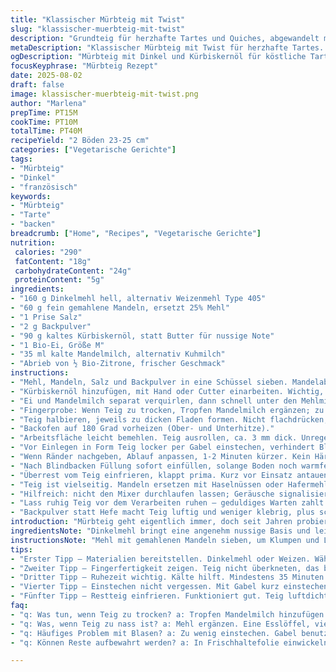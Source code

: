 ```yaml
---
title: "Klassischer Mürbteig mit Twist"
slug: "klassischer-muerbteig-mit-twist"
description: "Grundteig für herzhafte Tartes und Quiches, abgewandelt mit Dinkelmehl und Zitronenschale, reduziert Zucker, Kürbiskernöl als Ersatz für Butter. Knusprig, buttrig, etwas nussig. Perfekt für Vegetarier, wenig Salz, sanft aufgegangen durch Backpulver. Haptik wichtig, nicht zu feucht, nicht zu trocken. Schnelles Kneten, nicht überarbeiten, um Zähigkeit zu vermeiden. Kühlschrankruhe erhöht Elastizität. Beobachte Teigkonsistenz, Farbe und Duft vor dem Ausrollen. Quicheböden sonst bröselig oder zäh. "
metaDescription: "Klassischer Mürbteig mit Twist für herzhafte Tartes. Dinkel, Kürbiskernöl, frische Zitrone; so gelingt ein knuspriger Teig."
ogDescription: "Mürbteig mit Dinkel und Kürbiskernöl für köstliche Tartes. Frische Zitrone gibt den besonderen Kick, probier es aus."
focusKeyphrase: "Mürbteig Rezept"
date: 2025-08-02
draft: false
image: klassischer-muerbteig-mit-twist.png
author: "Marlena"
prepTime: PT15M
cookTime: PT10M
totalTime: PT40M
recipeYield: "2 Böden 23-25 cm"
categories: ["Vegetarische Gerichte"]
tags:
- "Mürbteig"
- "Dinkel"
- "französisch"
keywords:
- "Mürbteig"
- "Tarte"
- "backen"
breadcrumb: ["Home", "Recipes", "Vegetarische Gerichte"]
nutrition: 
 calories: "290"
 fatContent: "18g"
 carbohydrateContent: "24g"
 proteinContent: "5g"
ingredients:
- "160 g Dinkelmehl hell, alternativ Weizenmehl Type 405"
- "60 g fein gemahlene Mandeln, ersetzt 25% Mehl"
- "1 Prise Salz"
- "2 g Backpulver"
- "90 g kaltes Kürbiskernöl, statt Butter für nussige Note"
- "1 Bio-Ei, Größe M"
- "35 ml kalte Mandelmilch, alternativ Kuhmilch"
- "Abrieb von ½ Bio-Zitrone, frischer Geschmack"
instructions:
- "Mehl, Mandeln, Salz und Backpulver in eine Schüssel sieben. Mandelabriebzitrone dazugeben, verteilt sich gleichmäßig, hebt die Aromen."
- "Kürbiskernöl hinzufügen, mit Hand oder Cutter einarbeiten. Wichtig, nur kurz rühren, bis sizige Struktur entsteht, ähnlich kleinen Erbsengrößen. Nicht zu breitreiben, sonst wird Teig zäh."
- "Ei und Mandelmilch separat verquirlen, dann schnell unter den Mehlmix heben. Teig darf gerade zusammenhalten, leicht klamm, keinesfalls klebrig sein."
- "Fingerprobe: Wenn Teig zu trocken, Tropfen Mandelmilch ergänzen; zu nass – 1 EL Mehl unterheben."
- "Teig halbieren, jeweils zu dicken Fladen formen. Nicht flachdrücken, Holzhammer vorm Teigbrett. In Frischhaltefolie wickeln, luftdicht verschließen, mind. 35 Minuten kaltstellen. Kälte härtet Fett, verhindert Schrumpfen, lässt Gluten entspannen."
- "Backofen auf 180 Grad vorheizen (Ober- und Unterhitze)."
- "Arbeitsfläche leicht bemehlen. Teig ausrollen, ca. 3 mm dick. Unregelmäßigkeiten im Rand: Finger formen, besser als Messer, sorgt für rustikale Optik. Teig nicht zu dünn, sonst reisst er beim Befüllen."
- "Vor Einlegen in Form Teig locker per Gabel einstechen, verhindert Blasenbildung. Backpapier und Blindbackerbsen verwenden. 8-9 Minuten blindbacken, Oberfläche sollte matt und leicht fest sein, aber nicht braun."
- "Wenn Ränder nachgeben, Ablauf anpassen, 1-2 Minuten kürzer. Kein Härten, sonst später Bruch."
- "Nach Blindbacken Füllung sofort einfüllen, solange Boden noch warmfeucht, bindet besser."
- "Überrest vom Teig einfrieren, klappt prima. Kurz vor Einsatz antauen lassen, nichts verrührt mit kochender Hand."
- "Teig ist vielseitig. Mandeln ersetzen mit Haselnüssen oder Hafermehl, solange trockenes Verhältnis stimmt. Kürbiskernöl gibt nussigen Kick, sonst klassische Butter, beides bewährt."
- "Hilfreich: nicht den Mixer durchlaufen lassen; Geräusche signalisieren richtige Textur. Bei zu langem Kneten zäh, trocken, schwer formbar."
- "Lass ruhig Teig vor dem Verarbeiten ruhen – geduldiges Warten zahlt sich mit besserem Geschmack aus."
- "Backpulver statt Hefe macht Teig luftig und weniger klebrig, plus schnelle Zubereitung. Hefetrieb bringt andere Note, aber Zeitfresser."
introduction: "Mürbteig geht eigentlich immer, doch seit Jahren probiere ich was Neues. Dinkel statt Weizen, nussiges Öl statt Butter. Klingt verrückt? Ja, aber lohnt. Die Säure der Zitrone macht den Unterschied, bringt Frische in sonst schwere Teige. Blindbacken, nicht zu lang, sonst zu hart; zu kurz, zu feucht. Irritierende Details, aber Übung macht langsam sicher. Mühsam? Nein. Geduldig. Teigteig spürt man, er sagt dir, wann er soweit ist. Große Unterschiede bei Hitze, Luftfeuchte spürt der Teig, hygienisch muss alles sein, besonders beim Ei. Es hängt vom Gefühl ab, weniger von der Uhr. Glasfenster beobachten wie Teig aufbläht, oder leise knirscht beim Kneten. Mal kein Öl, dann Butter, mal kalt, mal lauwarm. Experimentieren. Wichtig: Nicht zu viel Mehl beim Ausrollen, sonst bröckelt die Tarte am Schluss. Und Geduld, vor allem Geduld."
ingredientsNote: "Dinkelmehl bringt eine angenehm nussige Basis und leichte Bekömmlichkeit, ersetzt klassisches Weizenmehl ohne viel Aufwand. Die gemahlenen Mandeln stabilisieren den Teig und sorgen für eine bessere Textur, besonders wenn der Teig kalt bleibt. Kürbiskernöl ist eine raffinierte Alternative zu Butter, weniger gesättigte Fettsäuren, leicht nussig und dunkle Farbe, sichtbar im Teigrand. Wer das nicht hat, nimmt ungesalzene Butter, bitte kalt und in kleinen Stücken. Rapsöl würde gehen, aber Geschmack und Konsistenz leiden. Mandelmilch ist milder als Kuhmilch, unterstreicht die nussigen Anklänge, ersetzt Milch komplett. Die Zitrone ist kein Schnickschnack – ein Hauch Abrieb macht die ganze Note frisch, neutralisiert das Fett. Die Mengen lassen sich anpassen, falsche Reihenfolge beim Mischen oder zu langes Kneten bringt klebrige, zähe Teige. Zusätzliches Mehl beim Ausrollen – vorsichtig, sonst trocken und bröckelig. Auf die kalte Ruhezeit achten, mindestens eine halbe Stunde, besser 35-40 Minuten. Gluten entspannt sich, Fett wird hart - Teig lässt sich besser bearbeiten. Restteig einfrieren funktioniert wunderbar, am besten luftdicht verpacken, bleibt bis 3 Monate haltbar. Zum Auftauen langsam im Kühlschrank. Allergiker könnten Mandeln durch Hafer- oder Reismehl ersetzen, Konsistenz anpassen."
instructionsNote: "Mehl mit gemahlenen Mandeln sieben, um Klumpen und Luft einzubauen. Backpulver sorgt für minimalen Trieb, macht Teig leichter als klassisch. Das Öl nicht zu lange einarbeiten, kleine Klümpchen sollten sichtbar bleiben – sorgt für schöne Textur, ähnelt Butterstücken in klassischem Mürbteig. Ei mit Milch vermengen, essentiell für Bindung, nicht einfach beides einzeln zugeben, erst verquirlen, sonst vermischt sich das Fett nicht schön. Beim Hinzufügen schnelle, kurze Stöße – gerade genug, dass Teig anfängt, sich zu formen. Teig zu Fladen formen, nicht glattrollen, sonst verwebt sich Fett zu sehr mit Mehl, kein Bruch. Frischhaltefolie eng anlegen, keine Luft einschließen, sonst trocknet Teig an der Oberfläche aus. Kühlschrankzeit wichtig, ich mache gern 35-40 Minuten, nicht weniger. Hier entspannt gluten, Fett wird fest, lässt sich leichter ausrollen und verstreicht nicht so. Beim Ausrollen mit wenig Mehl, besser leicht bemehlte Arbeitsfläche. Teig nicht zu dünn ausrollen, sonst reisst er später beim Befüllen. Einstechen mit Gabel nicht vergessen, sonst Blasen beim Backen. Blindbackzeit: 8-10 Minuten, Oberfläche muss matt und fest sein, nicht goldbraun. Sonst später bricht Tarteboden. Nach Blindbacken unbedingt schnell füllen, da Boden sonst austrocknet, bindet besser mit Flüssigkeit der Füllung. Aufmerksames Akustikfolgen: Teig knistert beim Kneten? Zu kurz oder zu lang. Auf richtige Textur achten: leicht klamm, nicht klebrig; formbar ohne Reißen. Übung macht Geduldig. Bei Bedarf mehr Flüssigkeit oder Mehl schrittweise zugeben. Beim Auftauen von Teigresten darf keine Feuchtigkeit auftreten, sonst matschig."
tips:
- "Erster Tipp – Materialien bereitstellen. Dinkelmehl oder Weizen. Wähle zudem frisches Kürbiskernöl. Achte auf die Temperatur, alles kalt. Macht Unterschied."
- "Zweiter Tipp – Fingerfertigkeit zeigen. Teig nicht überkneten, das bringt Zähigkeit. Kurz arbeiten bis die Struktur wie Erbsen ist. Teig fühlt sich kühl an?"
- "Dritter Tipp – Ruhezeit wichtig. Kälte hilft. Mindestens 35 Minuten im Kühlschrank. Gluten entspannt, Fett wird fest. Besseres Ausrollen resultiert."
- "Vierter Tipp – Einstechen nicht vergessen. Mit Gabel kurz einstechen. Verhindert Blasenbildung beim Backen. Blindbacken nicht vergessen, Zeit beachten."
- "Fünfter Tipp – Restteig einfrieren. Funktioniert gut. Teig luftdicht verpacken. Auf schnellem Auftauen im Kühlschrank achten. Kein Wasser nötigt."
faq:
- "q: Was tun, wenn Teig zu trocken? a: Tropfen Mandelmilch hinzufügen. Es sollte klamm werden, aber nicht kleben."
- "q: Was, wenn Teig zu nass ist? a: Mehl ergänzen. Eine Esslöffel, vielleicht mehr. Dosis erlernen ist wichtig."
- "q: Häufiges Problem mit Blasen? a: Zu wenig einstechen. Gabel benutzen, Blasen vermeiden. Zu lange backen? Es wird hart."
- "q: Können Reste aufbewahrt werden? a: In Frischhaltefolie einwickeln. Kalt oder im Kühlschrank lagern. Eingelegt bis zu drei Monate."

---
```

